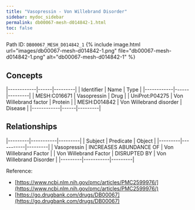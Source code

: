 ```yaml
---
title: "Vasopressin - Von Willebrand Disorder"
sidebar: mydoc_sidebar
permalink: db00067-mesh-d014842-1.html
toc: false 
---
```



Path ID: `DB00067_MESH_D014842_1`
{% include image.html url="images/db00067-mesh-d014842-1.png" file="db00067-mesh-d014842-1.png" alt="db00067-mesh-d014842-1" %}

## Concepts

|------------|------|---------|
| Identifier | Name | Type    |
|------------|------|---------|
| MESH:C016671 | Vasopressin | Drug |
| UniProt:P04275 | Von Willebrand factor | Protein |
| MESH:D014842 | Von Willebrand disorder | Disease |
|------------|------|---------|

## Relationships

|---------|-----------|---------|
| Subject | Predicate | Object  |
|---------|-----------|---------|
| Vasopressin | INCREASES ABUNDANCE OF | Von Willebrand Factor |
| Von Willebrand Factor | DISRUPTED BY | Von Willebrand Disorder |
|---------|-----------|---------|

Reference: 
  - [https://www.ncbi.nlm.nih.gov/pmc/articles/PMC2599976/](https://www.ncbi.nlm.nih.gov/pmc/articles/PMC2599976/)
  - [https://go.drugbank.com/drugs/DB00067](https://go.drugbank.com/drugs/DB00067)
